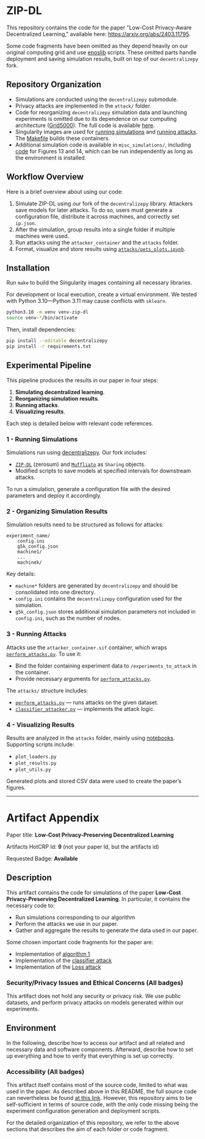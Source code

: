 # ZIP-DL

This repository contains the code for the paper "Low-Cost Privacy-Aware Decentralized Learning," available here: https://arxiv.org/abs/2403.11795.

Some code fragments have been omitted as they depend heavily on our original computing grid and use [enoslib](https://discovery.gitlabpages.inria.fr/enoslib/) scripts. These omitted parts handle deployment and saving simulation results, built on top of our `decentralizepy` fork.

## Repository Organization
* Simulations are conducted using the `decentralizepy` submodule.
* Privacy attacks are implemented in the `attack/` folder.
* Code for reorganizing `decentralizepy` simulation data and launching experiments is omitted due to its dependence on our computing architecture ([Grid5000](https://www.grid5000.fr/w/Grid5000:Home)). The full code is available [here](https://gitlab.inria.fr/dilereve/decentralizepy_grid5000).
* Singularity images are used for [running simulations](compute_container.def) and [running attacks](attacker_container.def). The [Makefile](Makefile) builds these containers.
* Additional simulation code is available in `misc_simulations/`, including [code](misc_simulations/assumption_noisy_gradient.py) for Figures 13 and 14, which can be run independently as long as the environment is installed.

## Workflow Overview
Here is a brief overview about using our code: 
1. Simulate ZIP-DL using our fork of the `decentralizepy` library. Attackers save models for later attacks. To do so, users must generate a configuration file, distribute it across machines, and correctly set `ip.json`.
2. After the simulation, group results into a single folder if multiple machines were used.
3. Run attacks using the `attacker_container` and the `attacks` folder.
4. Format, visualize and store results using [`attacks/pets_plots.ipynb`](attacks/pets_plots.ipynb).

## Installation
Run `make` to build the Singularity images containing all necessary libraries.

For development or local execution, create a virtual environment. We tested with Python 3.10—Python 3.11 may cause conflicts with `sklearn`.

```sh
python3.10 -m venv venv-zip-dl
source venv-*/bin/activate
```

Then, install dependencies:

```sh
pip install --editable decentralizepy
pip install -r requirements.txt
```

## Experimental Pipeline
This pipeline produces the results in our paper in four steps:
1. **Simulating decentralized learning**.
2. **Reorganizing simulation results**.
3. **Running attacks**.
4. **Visualizing results**.

Each step is detailed below with relevant code references.

### 1 - Running Simulations
Simulations run using [decentralizepy](https://github.com/sacs-epfl/decentralizepy). Our fork includes:
* [`ZIP-DL`](decentralizepy/src/decentralizepy/sharing/ZeroSumSharing.py) (zerosum) and [`Muffliato`](decentralizepy/src/decentralizepy/sharing/Muffliato.py) as `Sharing` objects.
* Modified scripts to save models at specified intervals for downstream attacks.

To run a simulation, generate a configuration file with the desired parameters and deploy it accordingly.

### 2 - Organizing Simulation Results
Simulation results need to be structured as follows for attacks:
```
experiment_name/
    config.ini
    g5k_config.json
    machine1/
    ...
    machinek/
```
Key details:
* `machine*` folders are generated by `decentralizepy` and should be consolidated into one directory.
* `config.ini` contains the `decentralizepy` configuration used for the simulation.
* `g5k_config.json` stores additional simulation parameters not included in `config.ini`, such as the number of nodes.

### 3 - Running Attacks
Attacks use the `attacker_container.sif` container, which wraps [`perform_attacks.py`](attacks/perform_attacks.py). To use it:
* Bind the folder containing experiment data to `/experiments_to_attack` in the container.
* Provide necessary arguments for [`perform_attacks.py`](attacks/perform_attacks.py).

The `attacks/` structure includes:
* [`perform_attacks.py`](attacks/perform_attacks.py) — runs attacks on the given dataset.
* [`classifier_attacker.py`](attacks/classifier_attacker.py) — implements the attack logic.

### 4 - Visualizing Results
Results are analyzed in the `attacks` folder, mainly using [notebooks](attacks/pets_plots.ipynb). Supporting scripts include:
* `plot_loaders.py`
* `plot_results.py`
* `plot_utils.py`

Generated plots and stored CSV data were used to create the paper’s figures.




---

# Artifact Appendix

Paper title: **Low-Cost Privacy-Preserving Decentralized Learning**

Artifacts HotCRP Id: **9** (not your paper Id, but the artifacts id)

Requested Badge: **Available**

## Description
This artifact contains the code for simulations of the paper **Low-Cost Privacy-Preserving Decentralized Learning**. In particular, it contains the necessary code to:
* Run simulations corresponding to our algorithm
* Perform the attacks we use in our paper.
* Gather and aggregate the results to generate the data used in our paper.

Some chosen important code fragments for the paper are:
* Implementation of [algorithm 1](https://github.com/dimiarbre/decentralizepy/blob/082f945/src/decentralizepy/sharing/ZeroSumSharing.py#L16)
* Implementation of the [classifier attack](https://github.com/dimiarbre/ZIP-DL/blob/main/attacks/classifier_attacker.py#L583)
* Implementation of the [Loss attack](https://github.com/dimiarbre/ZIP-DL/blob/main/attacks/threshold_attacker.py#L44)

### Security/Privacy Issues and Ethical Concerns (All badges)
This artifact does not hold any security or privacy risk. We use public datasets, and perform privacy attacks on models generated within our experiments.


## Environment 
In the following, describe how to access our artifact and all related and necessary data and software components.
Afterward, describe how to set up everything and how to verify that everything is set up correctly.

### Accessibility (All badges)
This artifact itself contains most of the source code, limited to what was used in the paper. As described above in this README, the full source code can nevertheless be found [at this link](https://gitlab.inria.fr/dilereve/decentralizepy_grid5000/-/tree/Popets_revision?ref_type=tags). However, this repository aims to be self-sufficient in terms of source code, with the only code missing being the experiment configuration generation and deployment scripts.

For the detailed organization of this repository, we refer to the above sections that describes the aim of each folder or code fragment.
